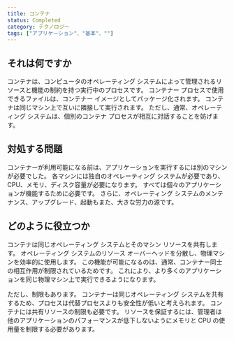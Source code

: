 ```yaml
---
title: コンテナ
status: Completed
category: テクノロジー
tags: ["アプリケーション"、"基本"、""]
---
```


## それは何ですか

コンテナは、コンピュータのオペレーティング システムによって管理されるリソースと機能の制約を持つ実行中のプロセスです。
コンテナー プロセスで使用できるファイルは、コンテナー イメージとしてパッケージ化されます。
コンテナは同じマシン上で互いに隣接して実行されます。
ただし、通常、オペレーティング システムは、個別のコンテナ プロセスが相互に対話することを妨げます。

## 対処する問題

コンテナーが利用可能になる前は、アプリケーションを実行するには別のマシンが必要でした。
各マシンには独自のオペレーティング システムが必要であり、CPU、メモリ、ディスク容量が必要になります。
すべては個々のアプリケーションが機能するために必要です。
さらに、オペレーティング システムのメンテナンス、アップグレード、起動もまた、大きな労力の源です。

## どのように役立つか

コンテナは同じオペレーティング システムとそのマシン リソースを共有します。
オペレーティング システムのリソース オーバーヘッドを分散し、物理マシンを効率的に使用します。
この機能が可能になるのは、通常、コンテナー同士の相互作用が制限されているためです。
これにより、より多くのアプリケーションを同じ物理マシン上で実行できるようになります。

ただし、制限もあります。
コンテナーは同じオペレーティング システムを共有するため、プロセスは代替プロセスよりも安全性が低いと考えられます。
コンテナには共有リソースの制限も必要です。
リソースを保証するには、管理者は他のアプリケーションのパフォーマンスが低下しないようにメモリと CPU の使用量を制限する必要があります。
